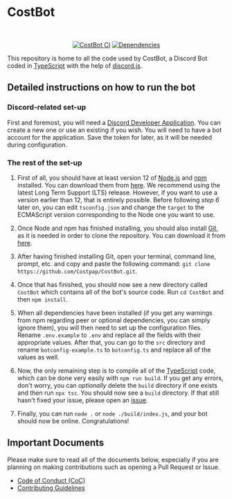 # CostBot

<div align="center">
<br role="presentation" />
<p>
<a href="https://github.com/Costpap/CostBot/actions"><img src="https://github.com/Costpap/CostBot/workflows/CostBot%20Continuous%20Integration/badge.svg" alt="CostBot CI"/></a>
<a href="https://david-dm.org/Costpap/CostBot"><img src="https://img.shields.io/david/Costpap/CostBot.svg" alt="Dependencies" /></a>
</p>
</div>

This repository is home to all the code used by CostBot, a Discord Bot coded in [TypeScript](https://www.typescriptlang.org/) with the help of [discord.js](https://github.com/discordjs/discord.js).

## Detailed instructions on how to run the bot

### Discord-related set-up

First and foremost, you will need a [Discord Developer Application](https://discord.com/developers/applications). You can create a new one or use an existing if you wish. You will need to have a bot account for the application. Save the token for later, as it will be needed during configuration.

### The rest of the set-up

1. First of all, you should have at least version 12 of [Node.js](https://nodejs.org/) and [npm](https://www.npmjs.com/) installed. You can download them from [here](https://nodejs.org/en/download/). We recommend using the latest Long Term Support (LTS) release.
   However, if you want to use a version earlier than 12, that is entirely possible. Before following _step 6_ later on, you can edit `tsconfig.json` and change the `target` to the ECMAScript version corresponding to the Node one you want to use.

2. Once Node and npm has finished installing, you should also install [Git](https://git-scm.com/), as it is needed in order to clone the repository. You can download it from [here](https://git-scm.com/downloads).

3. After having finished installing Git, open your terminal, command line, prompt, etc. and copy and paste the following command: `git clone https://github.com/Costpap/CostBot.git`.

4. Once that has finished, you should now see a new directory called `CostBot` which contains all of the bot's source code. Run `cd CostBot` and then `npm install`.

5. When all dependencies have been installed (if you get any warnings from npm regarding peer or optional dependencies, you can simply ignore them), you will then need to set up the configuration files. Rename `.env.example` to `.env` and replace all the fields with their appropriate values. After that, you can go to the `src` directory and rename `botconfig-example.ts` to `botconfig.ts` and replace all of the values as well.

6. Now, the only remaining step is to compile all of the [TypeScript](https://www.typescriptlang.org/) code, which can be done very easily with `npm run build`. If you get any errors, don't worry, you can _optionally_ delete the `build` directory if one exists and then run `npx tsc`. You should now see a `build` directory. If that still hasn't fixed your issue, please open an [issue](https://github.com/Costpap/CostBot/issues/new/choose).

7. Finally, you can run `node .` or `node ./build/index.js`, and your bot should now be online. Congratulations!

## Important Documents

Please make sure to read all of the documents below, especially if you are planning on making contributions such as opening a Pull Request or Issue.

-   [Code of Conduct (CoC)](.github/CODE_OF_CONDUCT.md)
-   [Contributing Guidelines](.github/CONTRIBUTING.md)
